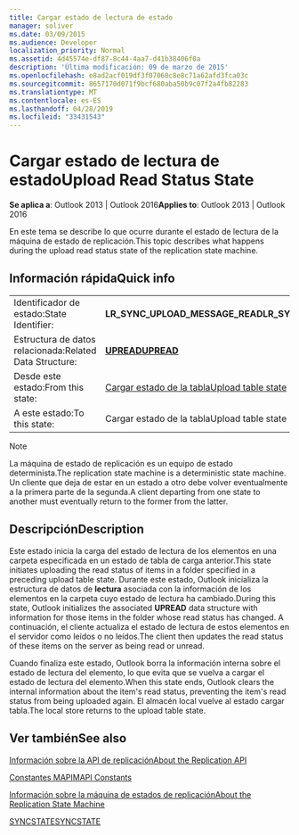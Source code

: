 ```yaml
---
title: Cargar estado de lectura de estado
manager: soliver
ms.date: 03/09/2015
ms.audience: Developer
localization_priority: Normal
ms.assetid: 4d45574e-df87-8c44-4aa7-d41b38406f0a
description: 'Última modificación: 09 de marzo de 2015'
ms.openlocfilehash: e8ad2acf019df3f07060c8e8c71a62afd3fca03c
ms.sourcegitcommit: 8657170d071f9bcf680aba50b9c07f2a4fb82283
ms.translationtype: MT
ms.contentlocale: es-ES
ms.lasthandoff: 04/28/2019
ms.locfileid: "33431543"
---
```

# <a name="upload-read-status-state"></a><span data-ttu-id="e7c08-103">Cargar estado de lectura de estado</span><span class="sxs-lookup"><span data-stu-id="e7c08-103">Upload Read Status State</span></span>

  
  
<span data-ttu-id="e7c08-104">**Se aplica a**: Outlook 2013 | Outlook 2016</span><span class="sxs-lookup"><span data-stu-id="e7c08-104">**Applies to**: Outlook 2013 | Outlook 2016</span></span> 
  
 <span data-ttu-id="e7c08-105">En este tema se describe lo que ocurre durante el estado de lectura de la máquina de estado de replicación.</span><span class="sxs-lookup"><span data-stu-id="e7c08-105">This topic describes what happens during the upload read status state of the replication state machine.</span></span> 
  
## <a name="quick-info"></a><span data-ttu-id="e7c08-106">Información rápida</span><span class="sxs-lookup"><span data-stu-id="e7c08-106">Quick info</span></span>

|||
|:-----|:-----|
|<span data-ttu-id="e7c08-107">Identificador de estado:</span><span class="sxs-lookup"><span data-stu-id="e7c08-107">State Identifier:</span></span>  <br/> |<span data-ttu-id="e7c08-108">**LR_SYNC_UPLOAD_MESSAGE_READ**</span><span class="sxs-lookup"><span data-stu-id="e7c08-108">**LR_SYNC_UPLOAD_MESSAGE_READ**</span></span> <br/> |
|<span data-ttu-id="e7c08-109">Estructura de datos relacionada:</span><span class="sxs-lookup"><span data-stu-id="e7c08-109">Related Data Structure:</span></span>  <br/> |<span data-ttu-id="e7c08-110">**[UPREAD](upread.md)**</span><span class="sxs-lookup"><span data-stu-id="e7c08-110">**[UPREAD](upread.md)**</span></span> <br/> |
|<span data-ttu-id="e7c08-111">Desde este estado:</span><span class="sxs-lookup"><span data-stu-id="e7c08-111">From this state:</span></span>  <br/> |[<span data-ttu-id="e7c08-112">Cargar estado de la tabla</span><span class="sxs-lookup"><span data-stu-id="e7c08-112">Upload table state</span></span>](upload-table-state.md) <br/> |
|<span data-ttu-id="e7c08-113">A este estado:</span><span class="sxs-lookup"><span data-stu-id="e7c08-113">To this state:</span></span>  <br/> |<span data-ttu-id="e7c08-114">Cargar estado de la tabla</span><span class="sxs-lookup"><span data-stu-id="e7c08-114">Upload table state</span></span>  <br/> |
   
> [!NOTE]
> <span data-ttu-id="e7c08-115">La máquina de estado de replicación es un equipo de estado determinista.</span><span class="sxs-lookup"><span data-stu-id="e7c08-115">The replication state machine is a deterministic state machine.</span></span> <span data-ttu-id="e7c08-116">Un cliente que deja de estar en un estado a otro debe volver eventualmente a la primera parte de la segunda.</span><span class="sxs-lookup"><span data-stu-id="e7c08-116">A client departing from one state to another must eventually return to the former from the latter.</span></span> 
  
## <a name="description"></a><span data-ttu-id="e7c08-117">Descripción</span><span class="sxs-lookup"><span data-stu-id="e7c08-117">Description</span></span>

<span data-ttu-id="e7c08-118">Este estado inicia la carga del estado de lectura de los elementos en una carpeta especificada en un estado de tabla de carga anterior.</span><span class="sxs-lookup"><span data-stu-id="e7c08-118">This state initiates uploading the read status of items in a folder specified in a preceding upload table state.</span></span> <span data-ttu-id="e7c08-119">Durante este estado, Outlook inicializa la estructura de datos de **lectura** asociada con la información de los elementos en la carpeta cuyo estado de lectura ha cambiado.</span><span class="sxs-lookup"><span data-stu-id="e7c08-119">During this state, Outlook initializes the associated **UPREAD** data structure with information for those items in the folder whose read status has changed.</span></span> <span data-ttu-id="e7c08-120">A continuación, el cliente actualiza el estado de lectura de estos elementos en el servidor como leídos o no leídos.</span><span class="sxs-lookup"><span data-stu-id="e7c08-120">The client then updates the read status of these items on the server as being read or unread.</span></span> 
  
<span data-ttu-id="e7c08-121">Cuando finaliza este estado, Outlook borra la información interna sobre el estado de lectura del elemento, lo que evita que se vuelva a cargar el estado de lectura del elemento.</span><span class="sxs-lookup"><span data-stu-id="e7c08-121">When this state ends, Outlook clears the internal information about the item's read status, preventing the item's read status from being uploaded again.</span></span> <span data-ttu-id="e7c08-122">El almacén local vuelve al estado cargar tabla.</span><span class="sxs-lookup"><span data-stu-id="e7c08-122">The local store returns to the upload table state.</span></span>
  
## <a name="see-also"></a><span data-ttu-id="e7c08-123">Ver también</span><span class="sxs-lookup"><span data-stu-id="e7c08-123">See also</span></span>



[<span data-ttu-id="e7c08-124">Información sobre la API de replicación</span><span class="sxs-lookup"><span data-stu-id="e7c08-124">About the Replication API</span></span>](about-the-replication-api.md)
  
[<span data-ttu-id="e7c08-125">Constantes MAPI</span><span class="sxs-lookup"><span data-stu-id="e7c08-125">MAPI Constants</span></span>](mapi-constants.md)
  
[<span data-ttu-id="e7c08-126">Información sobre la máquina de estados de replicación</span><span class="sxs-lookup"><span data-stu-id="e7c08-126">About the Replication State Machine</span></span>](about-the-replication-state-machine.md)
  
[<span data-ttu-id="e7c08-127">SYNCSTATE</span><span class="sxs-lookup"><span data-stu-id="e7c08-127">SYNCSTATE</span></span>](syncstate.md)


